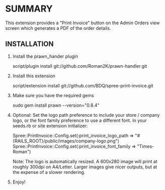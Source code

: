 SUMMARY
=======

This extension provides a "Print Invoice" button on the Admin Orders view screen which generates a PDF of the order details.

 
INSTALLATION
------------

1. Install the prawn_hander plugin

      script/plugin install git://github.com/Roman2K/prawn-handler.git
      
2. Install this extension

      script/extension install git://github.com/BDQ/spree-print-invoice.git

3. Make sure you have the required gems

      sudo gem install prawn --version="0.8.4"
      
4. Optional: Set the logo path preference to include your store / company logo, or the font family preference to use a different font. In your seeds.rb or site extension initializer:

      Spree::PrintInvoice::Config.set(:print_invoice_logo_path => "#{RAILS_ROOT}/public/images/company-logo.png")
      Spree::PrintInvoice::Config.set(:print_invoice_font_family => "Times-Roman")

      Note: The logo is automatically resized. A 600x280 image will print at roughly 300dpi on A4/Letter. Larger images give nicer outputs, but at the expense of a slower rendering.

5. Enjoy!

